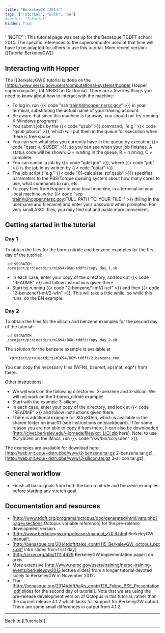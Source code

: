 ```yaml
---
title: "BerkeleyGW (2014)"
tags: ["Tutorial", "Bulk", "GW"]
#series: "Tutorial"
hidden: True
---
```



'''NOTE''': This tutorial page was set up for the Benasque TDDFT school 2014. The specific references to the supercomputer used at that time will have to be adapted for others to use this tutorial. More recent version: [[Tutorial:BerkeleyGW]]

##  Interacting with Hopper  

The [[BerkeleyGW]] tutorial is done on the [https://www.nersc.gov/users/computational-systems/hopper Hopper supercomputer] (at NERSC in California). There are a few key things you need to know about how to interact with the machine:
* To log in, run {{< code "ssh trainX@hopper.nersc.gov" >}} in your terminal, substituting the actual name of your training account.
* Be aware that since this machine is far away, you should not try running X-Windows programs!
* You submit jobs by the {{< code "qsub" >}} command, ''e.g.'' {{< code "qsub job.scr" >}}, which will put them in the queue for execution when there is free space.
* You can see what jobs you currently have in the queue by executing {{< code "qstat -u $USER" >}}, so you can see when your job finishes. A status code will be shown: Q = waiting in the queue, R = running, C = complete.
* You can cancel a job by {{< code "qdel job" >}}, where {{< code "job" >}} is the job id as written by {{< code "qstat" >}}.
* The job script (''e.g.'' {{< code "01-calculate_scf.qsub" >}}) specifies parameters to the PBS/Torque queuing system about how many cores to use, what commands to run, etc.
* To copy files from Hopper to your local machine, in a terminal on your local machine, write {{< code "scp trainX@hopper.nersc.gov:FULL_PATH_TO_YOUR_FILE ." >}} (filling in the username and filename) and enter your password when prompted. For very small ASCII files, you may find cut and paste more convenient.

##  Getting started in the tutorial  

###  Day 1  
To obtain the files for the boron nitride and benzene examples for the first day of the tutorial:

```text
 cd $SCRATCH
 /project/projectdirs/m1694/BGW-tddft/copy_day_1.sh
```

* In each case, enter your copy of the directory, and look at {{< code "README" >}} and follow instructions given there.
* Start by running {{< code "2-benzene/1-mf/1-scf" >}} and then {{< code "2-benzene/1-mf/2-wfn" >}}. This will take a little while, so while this runs, do the BN example.

###  Day 2  

To obtain the files for the silicon and benzene examples for the second day of the tutorial:

```text
 cd $SCRATCH
 /project/projectdirs/m1694/BGW-tddft/copy_day_2.sh
```

The solution for the benzene example is available at

```text
  /project/projectdirs/m1694/BGW-tddft/2-benzene_run
```

You can copy the necessary files (WFNs, bse*mat, eps*mat, eqp*) from there.

Other instructions:

* We will work on the following directories: 2-benzene and 3-silicon. We will not work on the 1-boron_nitride example!
* Start with the example 3-silicon.
* In each case, enter your copy of the directory, and look at {{< code "README" >}} and follow instructions given there.
* There is additional example for XCrySDen, which is available in the shared folder on imac01 (see instructions on blackboard). If for some reason you are not able to copy it from there, it can also be downloaded [http://civet.berkeley.edu/~jornada/files/xct_LiCl.zip here]. Note: to use XCrySDen on the iMacs, run {{< code "/sw/bin/xcrysden" >}}.

The examples are available for download here: [http://web.mit.edu/~dstrubbe/www/2-benzene.tar.gz 2-benzene.tar.gz], [http://web.mit.edu/~dstrubbe/www/3-silicon.tar.gz 3-silicon.tar.gz].

##  General workflow  

* Finish all basic goals from both the boron nitride and benzene examples before starting any stretch goal.

##  Documentation and resources  

* [http://www.tddft.org/programs/octopus/doc/generated/html/vars.php?page=sections Octopus variable reference] for the pre-release development version. 
* [http://www.berkeleygw.org/releases/manual_v1.0.6.html BerkeleyGW manual].
* [http://benasque.org/2014tddft/talks_contr/115_BerkeleyGW_octopus.pptx.pdf Intro slides from first day]
* [http://arxiv.org/abs/1111.4429 BerkeleyGW implementation paper] on arxiv.
* More extensive [http://www.nersc.gov/users/training/nersc-training-events/berkeleygw2013 lecture slides] from a longer tutorial devoted solely to BerkeleyGW in November 2012.
* The [http://benasque.org/2014tddft/talks_contr/128_Felipe_BSE_Presentation.pdf slides for the second day of tutorial].
Note that we are using the pre-release development version of Octopus in this tutorial, rather than the current release 4.1.2 which lacks full support for BerkeleyGW output. There are some small differences in output from 4.1.2.

<span class=noprint><hr>
Back to [[Tutorials]]




---------------------------------------------
